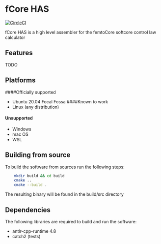 # fCore HAS

[![CircleCI](https://circleci.com/gh/filssavi/fCore_has.svg?style=shield&circle-token=1145a78e36553f20bf503af95f607591199be482)](https://app.circleci.com/pipelines/github/filssavi/fCore_has)


fCore HAS is a high level assembler for the femtoCore softcore control law calculator

## Features

TODO

## Platforms

####Officially supported
- Ubuntu 20.04 Focal Fossa
####Known to work
- Linux (any distribution)

#### Unsupported
- Windows
- mac OS
- WSL

## Building from source

To build the software from sources run the following steps:
```bash
    mkdir build && cd build
    cmake ..
    cmake --build .
```
    
 The resulting binary will be found in the build/src directory

## Dependencies

The following libraries are required to build and run the software:
- antlr-cpp-runtime 4.8
- catch2 (tests)